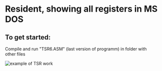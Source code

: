 # Resident, showing all registers in MS DOS
## To get started:
  Compile and run "TSR6.ASM" (last version of programm) in folder with other files

![example of TSR work](https://github.com/VladZg/TSR-DOS-asm/TSR_work.gif)

